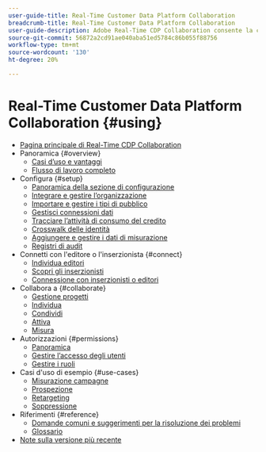 ```yaml
---
user-guide-title: Real-Time Customer Data Platform Collaboration
breadcrumb-title: Real-Time Customer Data Platform Collaboration
user-guide-description: Adobe Real-Time CDP Collaboration consente la condivisione continua e sicura dei dati e la collaborazione tra inserzionisti e editori, semplificando le informazioni sul pubblico in tempo reale e le strategie di marketing personalizzate.
source-git-commit: 56872a2cd91ae040aba51ed5784c86b055f88756
workflow-type: tm+mt
source-wordcount: '130'
ht-degree: 20%

---
```



# Real-Time Customer Data Platform Collaboration {#using}

* [Pagina principale di Real-Time CDP Collaboration](./home.md)
* Panoramica {#overview}
   * [Casi d’uso e vantaggi](./use-cases-benefits.md)
   * [Flusso di lavoro completo](./end-to-end-workflow.md)
* Configura {#setup}
   * [Panoramica della sezione di configurazione](./setup/setup-overview.md)
   * [Integrare e gestire l’organizzazione](./setup/onboard-organization.md)
   * [Importare e gestire i tipi di pubblico](./setup/onboard-audiences.md)
   * [Gestisci connessioni dati](./setup/manage-data-connection.md)
   * [Tracciare l’attività di consumo del credito](/help/guide/setup/my-activity.md)
   * [Crosswalk delle identità](./setup/identity-crosswalk.md)
   * [Aggiungere e gestire i dati di misurazione](./setup/onboard-measurement-data.md)
   * [Registri di audit](./setup/audit-logs.md)
* Connetti con l&#39;editore o l&#39;inserzionista {#connect}
   * [Individua editori](./connect/discover-publishers.md)
   * [Scopri gli inserzionisti](./connect/discover-advertisers.md)
   * [Connessione con inserzionisti o editori](./connect/establishing-connections.md)
* Collabora a {#collaborate}
   * [Gestione progetti](./collaborate/manage-projects.md)
   * [Individua](./collaborate/discover.md)
   * [Condividi](./collaborate/share.md)
   * [Attiva](./collaborate/activate.md)
   * [Misura](./collaborate/measure.md)
* Autorizzazioni {#permissions}
   * [Panoramica](/help/guide/permissions/overview.md)
   * [Gestire l’accesso degli utenti](/help/guide/permissions/manage-user-access.md)
   * [Gestire i ruoli](/help/guide/permissions/manage-roles.md)
* Casi d&#39;uso di esempio {#use-cases}
   * [Misurazione campagne](./use-cases/campaign-measurement.md)
   * [Prospezione](./use-cases/prospecting.md)
   * [Retargeting](./use-cases/retargeting.md)
   * [Soppressione](./use-cases/suppression.md)
* Riferimenti {#reference}
   * [Domande comuni e suggerimenti per la risoluzione dei problemi](./faqs/common-questions.md)
   * [Glossario](./glossary.md)
* [Note sulla versione più recente](/help/guide/release-notes/latest.md)
